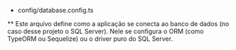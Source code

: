 - config/database.config.ts

** Este arquivo define como a aplicação se conecta ao banco de dados (no caso desse projeto o SQL Server). Nele se configura o ORM (como TypeORM ou Sequelize) ou o driver puro do SQL Server.

